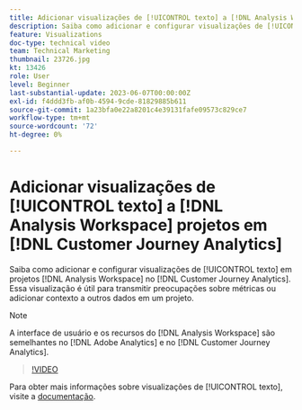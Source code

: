 ```yaml
---
title: Adicionar visualizações de [!UICONTROL texto] a [!DNL Analysis Workspace] projetos
description: Saiba como adicionar e configurar visualizações de [!UICONTROL texto] em [!DNL Analysis Workspace] projetos no [!DNL Customer Journey Analytics].
feature: Visualizations
doc-type: technical video
team: Technical Marketing
thumbnail: 23726.jpg
kt: 13426
role: User
level: Beginner
last-substantial-update: 2023-06-07T00:00:00Z
exl-id: f4ddd3fb-af0b-4594-9cde-81829885b611
source-git-commit: 1a23bfa0e22a8201c4e39131fafe09573c829ce7
workflow-type: tm+mt
source-wordcount: '72'
ht-degree: 0%

---
```


# Adicionar visualizações de [!UICONTROL texto] a [!DNL Analysis Workspace] projetos em [!DNL Customer Journey Analytics]

Saiba como adicionar e configurar visualizações de [!UICONTROL texto] em projetos [!DNL Analysis Workspace] no [!DNL Customer Journey Analytics]. Essa visualização é útil para transmitir preocupações sobre métricas ou adicionar contexto a outros dados em um projeto.

>[!NOTE]
>
>A interface de usuário e os recursos do [!DNL Analysis Workspace] são semelhantes no [!DNL Adobe Analytics] e no [!DNL Customer Journey Analytics].

>[!VIDEO](https://video.tv.adobe.com/v/30800/?quality=12&learn=on&captions=por_br)

Para obter mais informações sobre visualizações de [!UICONTROL texto], visite a [documentação](https://experienceleague.adobe.com/docs/analytics-platform/using/cja-workspace/visualizations/text.html?lang=pt-BR).

